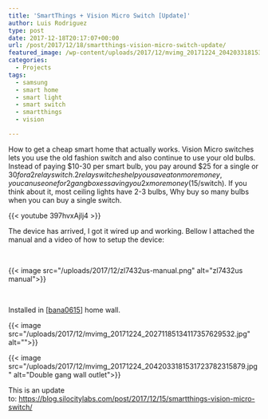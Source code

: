 ```yaml
---
title: 'SmartThings + Vision Micro Switch [Update]'
author: Luis Rodriguez
type: post
date: 2017-12-18T20:17:07+00:00
url: /post/2017/12/18/smartthings-vision-micro-switch-update/
featured_image: /wp-content/uploads/2017/12/mvimg_20171224_2042033181531723782315879.jpg
categories:
  - Projects
tags:
  - samsung
  - smart home
  - smart light
  - smart switch
  - smartthings
  - vision

---
```

How to get a cheap smart home that actually works. Vision Micro switches lets you use the old fashion switch and also continue to use your old bulbs. Instead of paying $10-30 per smart bulb, you pay around $25 for a single or $30 for a 2 relay switch. 2 relay switches help you save a ton more money, you can use one for 2 gang boxes saving you 2x more money ($15/switch). If you think about it, most ceiling lights have 2-3 bulbs, Why buy so many bulbs when you can buy a single switch.

{{< youtube 397hvxAjlj4 >}}
  
<!--more-->

The device has arrived, I got it wired up and working. Bellow I attached the manual and a video of how to setup the device:

&nbsp;

{{< image src="/uploads/2017/12/zl7432us-manual.png" alt="zl7432us manual">}}

&nbsp;

Installed in [[bana0615][2]] home wall.
  
{{< image src="/uploads/2017/12/mvimg_20171224_20271185134117357629532.jpg" alt="">}}

{{< image src="/uploads/2017/12/mvimg_20171224_2042033181531723782315879.jpg" alt="Double gang wall outlet">}}

This is an update to: https://blog.silocitylabs.com/post/2017/12/15/smartthings-vision-micro-switch/

 [1]: /uploads/2017/12/zl7432us-manual.png
 [2]: https://blog.silocitylabs.com/post/author/bana0615/
 [3]: /uploads/2017/12/mvimg_20171224_20271185134117357629532.jpg
 [4]: /uploads/2017/12/mvimg_20171224_2042033181531723782315879.jpg
